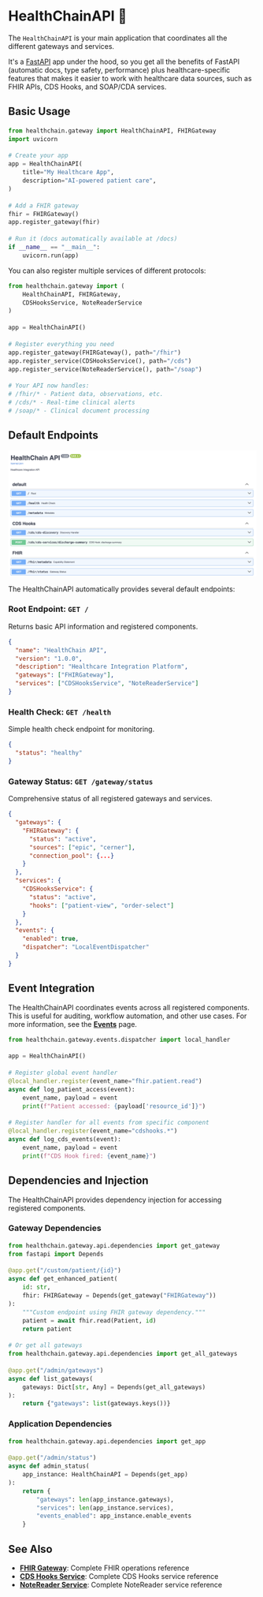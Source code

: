 # HealthChainAPI 🏥

The `HealthChainAPI` is your main application that coordinates all the different gateways and services.

It's a [FastAPI](https://fastapi.tiangolo.com/) app under the hood, so you get all the benefits of FastAPI (automatic docs, type safety, performance) plus healthcare-specific features that makes it easier to work with healthcare data sources, such as FHIR APIs, CDS Hooks, and SOAP/CDA services.


## Basic Usage


```python
from healthchain.gateway import HealthChainAPI, FHIRGateway
import uvicorn

# Create your app
app = HealthChainAPI(
    title="My Healthcare App",
    description="AI-powered patient care",
)

# Add a FHIR gateway
fhir = FHIRGateway()
app.register_gateway(fhir)

# Run it (docs automatically available at /docs)
if __name__ == "__main__":
    uvicorn.run(app)
```

You can also register multiple services of different protocols:

```python
from healthchain.gateway import (
    HealthChainAPI, FHIRGateway,
    CDSHooksService, NoteReaderService
)

app = HealthChainAPI()

# Register everything you need
app.register_gateway(FHIRGateway(), path="/fhir")
app.register_service(CDSHooksService(), path="/cds")
app.register_service(NoteReaderService(), path="/soap")

# Your API now handles:
# /fhir/* - Patient data, observations, etc.
# /cds/* - Real-time clinical alerts
# /soap/* - Clinical document processing
```

## Default Endpoints

![open_api_docs](../../assets/images/openapi_docs.png)

The HealthChainAPI automatically provides several default endpoints:

### Root Endpoint: `GET /`

Returns basic API information and registered components.

```json
{
  "name": "HealthChain API",
  "version": "1.0.0",
  "description": "Healthcare Integration Platform",
  "gateways": ["FHIRGateway"],
  "services": ["CDSHooksService", "NoteReaderService"]
}
```

### Health Check: `GET /health`

Simple health check endpoint for monitoring.

```json
{
  "status": "healthy"
}
```

### Gateway Status: `GET /gateway/status`

Comprehensive status of all registered gateways and services.

```json
{
  "gateways": {
    "FHIRGateway": {
      "status": "active",
      "sources": ["epic", "cerner"],
      "connection_pool": {...}
    }
  },
  "services": {
    "CDSHooksService": {
      "status": "active",
      "hooks": ["patient-view", "order-select"]
    }
  },
  "events": {
    "enabled": true,
    "dispatcher": "LocalEventDispatcher"
  }
}
```


## Event Integration

The HealthChainAPI coordinates events across all registered components. This is useful for auditing, workflow automation, and other use cases. For more information, see the **[Events](events.md)** page.


```python
from healthchain.gateway.events.dispatcher import local_handler

app = HealthChainAPI()

# Register global event handler
@local_handler.register(event_name="fhir.patient.read")
async def log_patient_access(event):
    event_name, payload = event
    print(f"Patient accessed: {payload['resource_id']}")

# Register handler for all events from specific component
@local_handler.register(event_name="cdshooks.*")
async def log_cds_events(event):
    event_name, payload = event
    print(f"CDS Hook fired: {event_name}")
```

## Dependencies and Injection

The HealthChainAPI provides dependency injection for accessing registered components.

### Gateway Dependencies

```python
from healthchain.gateway.api.dependencies import get_gateway
from fastapi import Depends

@app.get("/custom/patient/{id}")
async def get_enhanced_patient(
    id: str,
    fhir: FHIRGateway = Depends(get_gateway("FHIRGateway"))
):
    """Custom endpoint using FHIR gateway dependency."""
    patient = await fhir.read(Patient, id)
    return patient

# Or get all gateways
from healthchain.gateway.api.dependencies import get_all_gateways

@app.get("/admin/gateways")
async def list_gateways(
    gateways: Dict[str, Any] = Depends(get_all_gateways)
):
    return {"gateways": list(gateways.keys())}
```

### Application Dependencies

```python
from healthchain.gateway.api.dependencies import get_app

@app.get("/admin/status")
async def admin_status(
    app_instance: HealthChainAPI = Depends(get_app)
):
    return {
        "gateways": len(app_instance.gateways),
        "services": len(app_instance.services),
        "events_enabled": app_instance.enable_events
    }
```


## See Also

- **[FHIR Gateway](fhir_gateway.md)**: Complete FHIR operations reference
- **[CDS Hooks Service](../sandbox/use_cases/cds.md)**: Complete CDS Hooks service reference
- **[NoteReader Service](../sandbox/use_cases/clindoc.md)**: Complete NoteReader service reference
